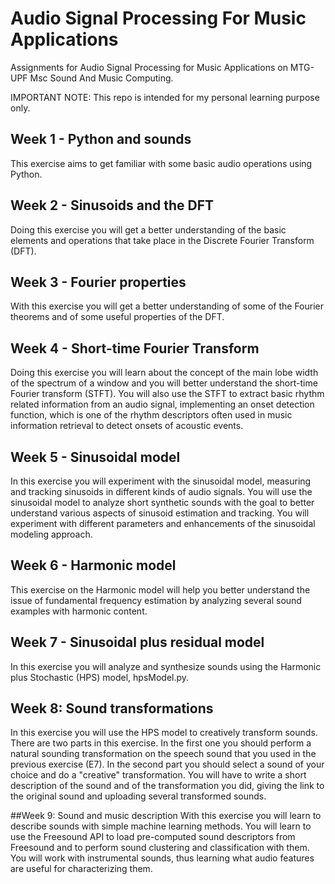 # Audio Signal Processing For Music Applications
Assignments for Audio Signal Processing for Music Applications on MTG-UPF Msc Sound And Music Computing. 

IMPORTANT NOTE: This repo is intended for my personal learning purpose only.


## Week 1 - Python and sounds
This exercise aims to get familiar with some basic audio operations using Python.

## Week 2 - Sinusoids and the DFT
Doing this exercise you will get a better understanding of the basic elements and operations that take place in the Discrete Fourier Transform (DFT).

## Week 3 - Fourier properties
With this exercise you will get a better understanding of some of the Fourier theorems and of some useful properties of the DFT.

## Week 4 - Short-time Fourier Transform
Doing this exercise you will learn about the concept of the main lobe width of the spectrum of a window and you will better understand the short-time Fourier transform (STFT). You will also use the STFT to extract basic rhythm related information from an audio signal, implementing an onset detection function, which is one of the rhythm descriptors often used in music information retrieval to detect onsets of acoustic events.

## Week 5 - Sinusoidal model
In this exercise you will experiment with the sinusoidal model, measuring and tracking sinusoids in different kinds of audio signals. You will use the sinusoidal model to analyze short synthetic sounds with the goal to better understand various aspects of sinusoid estimation and tracking. You will experiment with different parameters and enhancements of the sinusoidal modeling approach.

## Week 6 - Harmonic model
This exercise on the Harmonic model will help you better understand the issue of fundamental frequency estimation by analyzing several sound examples with harmonic content.

## Week 7 - Sinusoidal plus residual model
In this exercise you will analyze and synthesize sounds using the Harmonic plus Stochastic (HPS) model, hpsModel.py.

## Week 8: Sound transformations
In this exercise you will use the HPS model to creatively transform sounds. There are two parts in this exercise. In the first one you should perform a natural sounding transformation on the speech sound that you used in the previous exercise (E7). In the second part you should select a sound of your choice and do a "creative" transformation. You will have to write a short description of the sound and of the transformation you did, giving the link to the original sound and uploading several transformed sounds.

##Week 9: Sound and music description
With this exercise you will learn to describe sounds with simple machine learning methods. You will learn to use the Freesound API to load pre-computed sound descriptors from Freesound and to perform sound clustering and classification with them. You will work with instrumental sounds, thus learning what audio features are useful for characterizing them.

